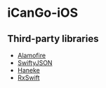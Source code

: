 # iCanGo-iOS

## Third-party libraries
-   [Alamofire](https://github.com/Alamofire/Alamofire)
-   [SwiftyJSON](https://github.com/SwiftyJSON/SwiftyJSON)
-   [Haneke](https://github.com/Haneke/HanekeSwift)
-   [RxSwift](https://github.com/ReactiveX/RxSwift)
